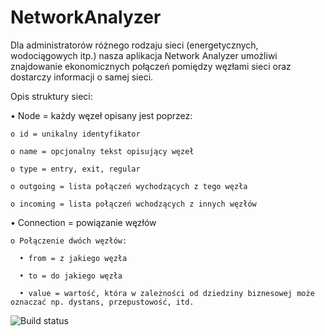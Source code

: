 # NetworkAnalyzer

Dla administratorów różnego rodzaju sieci (energetycznych, wodociągowych itp.) nasza aplikacja Network Analyzer umożliwi znajdowanie ekonomicznych połączeń pomiędzy węzłami sieci oraz dostarczy informacji o samej sieci.

Opis struktury sieci:

• Node = każdy węzeł opisany jest poprzez:

	o id = unikalny identyfikator
   
   	o name = opcjonalny tekst opisujący węzeł
   
   	o type = entry, exit, regular
   
   	o outgoing = lista połączeń wychodzących z tego węzła
   
   	o incoming = lista połączeń wchodzących z innych węzłów
   
• Connection = powiązanie węzłów

	o Połączenie dwóch węzłów:
   
      • from = z jakiego węzła
	  
      • to = do jakiego węzła
	  
      • value = wartość, która w zależności od dziedziny biznesowej może oznaczać np. dystans, przepustowość, itd.


![Build status](https://travis-ci.org/MarcinKrz1/NetworkAnalyzer.svg?branch=master)
